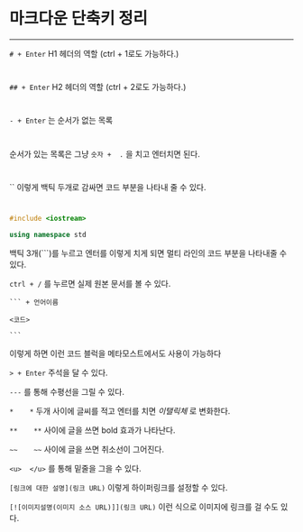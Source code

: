 # 마크다운 단축키 정리

---
`# + Enter` H1 헤더의 역할 (ctrl + 1로도 가능하다.)  
#
`## + Enter` H2 헤더의 역할 (ctrl + 2로도 가능하다.)  
#
`- + Enter` 는 순서가 없는 목록  
#
순서가 있는 목록은 그냥 `숫자 +  .` 을 치고 엔터치면 된다.  
#
`` 이렇게 백틱 두개로 감싸면 코드 부분을 나타내 줄 수 있다.  
#
```c++
#include <iostream>

using namespace std

```

백틱 3개(```)를 누르고 엔터를 이렇게 치게 되면 멀티 라인의 코드 부분을 나타내줄 수 있다.



`ctrl + /` 를 누르면 실제 원본 문서를 볼 수 있다.





` ``` + 언어이름 `

`<코드>`

` ``` `

이렇게 하면 이런 코드 블럭을 메타모스트에서도 사용이 가능하다





`> + Enter` 주석을 달 수 있다.



`---` 를 통해 수평선을 그릴 수 있다.



`*    *` 두개 사이에 글씨를 적고 엔터를 치면 *이탤릭체* 로 변화한다.



`**    **` 사이에 글을 쓰면 bold 효과가 나타난다.



`~~    ~~` 사이에 글을 쓰면 취소선이 그어진다.



`<u>  </u>` 를 통해 밑줄을 그을 수 있다.



`[링크에 대한 설명](링크 URL)` 이렇게 하이퍼링크를 설정할 수 있다.



`[![이미지설명(이미지 소스 URL)]](링크 URL)` 이런 식으로 이미지에 링크를 걸 수도 있다.